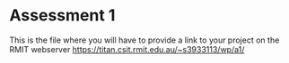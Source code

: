 # Assessment 1
This is the file where you will have to provide a link to your project on the RMIT webserver
https://titan.csit.rmit.edu.au/~s3933113/wp/a1/
